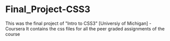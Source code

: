 # Final_Project-CSS3
This was the final project of "Intro to CSS3" [Universiy of Michigan] - Coursera
It contains the css files for all the peer graded assignments of the course 

